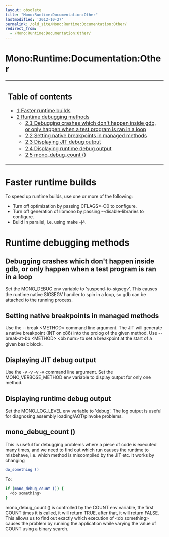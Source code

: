 ```yaml
---
layout: obsolete
title: "Mono:Runtime:Documentation:Other"
lastmodified: '2012-10-27'
permalink: /old_site/Mono:Runtime:Documentation:Other/
redirect_from:
  - /Mono:Runtime:Documentation:Other/
---
```


Mono:Runtime:Documentation:Other
================================

<table>
<col width="100%" />
<tbody>
<tr class="odd">
<td align="left"><h2>Table of contents</h2>
<ul>
<li><a href="#faster-runtime-builds">1 Faster runtime builds</a></li>
<li><a href="#runtime-debugging-methods">2 Runtime debugging methods</a>
<ul>
<li><a href="#debugging-crashes-which-dont-happen-inside-gdb-or-only-happen-when-a-test-program-is-ran-in-a-loop">2.1 Debugging crashes which don't happen inside gdb, or only happen when a test program is ran in a loop</a></li>
<li><a href="#setting-native-breakpoints-in-managed-methods">2.2 Setting native breakpoints in managed methods</a></li>
<li><a href="#displaying-jit-debug-output">2.3 Displaying JIT debug output</a></li>
<li><a href="#displaying-runtime-debug-output">2.4 Displaying runtime debug output</a></li>
<li><a href="#mono-debug-count-">2.5 mono_debug_count ()</a></li>
</ul></li>
</ul></td>
</tr>
</tbody>
</table>

Faster runtime builds
=====================

To speed up runtime builds, use one or more of the following:

-   Turn off optimization by passing CFLAGS=-O0 to configure.
-   Turn off generation of libmono by passing --disable-libraries to configure.
-   Build in parallel, i.e. using make -j4.

Runtime debugging methods
=========================

Debugging crashes which don't happen inside gdb, or only happen when a test program is ran in a loop
----------------------------------------------------------------------------------------------------

Set the MONO\_DEBUG env variable to 'suspend-to-sigsegv'. This causes the runtime native SIGSEGV handler to spin in a loop, so gdb can be attached to the running process.

Setting native breakpoints in managed methods
---------------------------------------------

Use the --break \<METHOD\> command line argument. The JIT will generate a native breakpoint (INT on x86) into the prolog of the given method. Use --break-at-bb \<METHOD\> \<bb num\> to set a breakpoint at the start of a given basic block.

Displaying JIT debug output
---------------------------

Use the -v -v -v -v command line argument. Set the MONO\_VERBOSE\_METHOD env variable to display output for only one method.

Displaying runtime debug output
-------------------------------

Set the MONO\_LOG\_LEVEL env variable to 'debug'. The log output is useful for diagnosing assembly loading/AOT/pinvoke problems.

mono\_debug\_count ()
---------------------

This is useful for debugging problems where a piece of code is executed many times, and we need to find out which run causes the runtime to misbehave, i.e. which method is miscompiled by the JIT etc. It works by changing

``` bash
do_something ()
```

To:

``` bash
if (mono_debug_count ()) {
  <do something>
}
```

mono\_debug\_count () is controlled by the COUNT env variable, the first COUNT times it is called, it will return TRUE, after that, it will return FALSE. This allows us to find out exactly which execution of \<do something\> causes the problem by running the application while varying the value of COUNT using a binary search.

